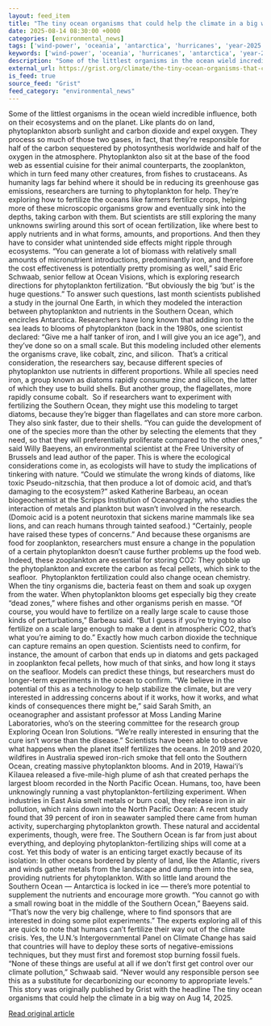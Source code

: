 ```yaml
---
layout: feed_item
title: "The tiny ocean organisms that could help the climate in a big way"
date: 2025-08-14 08:30:00 +0000
categories: [environmental_news]
tags: ['wind-power', 'oceania', 'antarctica', 'hurricanes', 'year-2025', 'emissions', 'australia', 'wildfires', 'fossil-fuels', 'atlantic-region']
keywords: ['wind-power', 'oceania', 'hurricanes', 'antarctica', 'year-2025', 'organisms', 'ocean', 'tiny']
description: "Some of the littlest organisms in the ocean wield incredible influence, both on their ecosystems and on the planet"
external_url: https://grist.org/climate/the-tiny-ocean-organisms-that-could-help-the-climate-in-a-big-way/
is_feed: true
source_feed: "Grist"
feed_category: "environmental_news"
---
```


Some of the littlest organisms in the ocean wield incredible influence, both on their ecosystems and on the planet. Like plants do on land, phytoplankton absorb sunlight and carbon dioxide and expel oxygen. They process so much of those two gases, in fact, that they’re responsible for half of the carbon sequestered by photosynthesis worldwide and half of the oxygen in the atmosphere. Phytoplankton also sit at the base of the food web as essential cuisine for their animal counterparts, the zooplankton, which in turn feed many other creatures, from fishes to crustaceans. As humanity lags far behind where it should be in reducing its greenhouse gas emissions, researchers are turning to phytoplankton for help. They’re exploring how to fertilize the oceans like farmers fertilize crops, helping more of these microscopic organisms grow and eventually sink into the depths, taking carbon with them. But scientists are still exploring the many unknowns swirling around this sort of ocean fertilization, like where best to apply nutrients and in what forms, amounts, and proportions. And then they have to consider what unintended side effects might ripple through ecosystems. “You can generate a lot of biomass with relatively small amounts of micronutrient introductions, predominantly iron, and therefore the cost effectiveness is potentially pretty promising as well,” said Eric Schwaab, senior fellow at Ocean Visions, which is exploring research directions for phytoplankton fertilization. “But obviously the big ‘but’ is the huge questions.” To answer such questions, last month scientists published a study in the journal One Earth, in which they modeled the interaction between phytoplankton and nutrients in the Southern Ocean, which encircles Antarctica. Researchers have long known that adding iron to the sea leads to blooms of phytoplankton (back in the 1980s, one scientist declared: “Give me a half tanker of iron, and I will give you an ice age”), and they’ve done so on a small scale. But this modeling included other elements the organisms crave, like cobalt, zinc, and silicon.&nbsp; That’s a critical consideration, the researchers say, because different species of phytoplankton use nutrients in different proportions. While all species need iron, a group known as diatoms rapidly consume zinc and silicon, the latter of which they use to build shells. But another group, the flagellates, more rapidly consume cobalt.&nbsp; So if researchers want to experiment with fertilizing the Southern Ocean, they might use this modeling to target diatoms, because they’re bigger than flagellates and can store more carbon. They also sink faster, due to their shells. “You can guide the development of one of the species more than the other by selecting the elements that they need, so that they will preferentially proliferate compared to the other ones,” said Willy Baeyens, an environmental scientist at the Free University of Brussels and lead author of the paper. This is where the ecological considerations come in, as ecologists will have to study the implications of tinkering with nature. “Could we stimulate the wrong kinds of diatoms, like toxic Pseudo-nitzschia, that then produce a lot of domoic acid, and that&#8217;s damaging to the ecosystem?” asked Katherine Barbeau, an ocean biogeochemist at the Scripps Institution of Oceanography, who studies the interaction of metals and plankton but wasn’t involved in the research. (Domoic acid is a potent neurotoxin that sickens marine mammals like sea lions, and can reach humans through tainted seafood.) “Certainly, people have raised these types of concerns.” And because these organisms are food for zooplankton, researchers must ensure a change in the population of a certain phytoplankton doesn’t cause further problems up the food web. Indeed, these zooplankton are essential for storing CO2: They gobble up the phytoplankton and excrete the carbon as fecal pellets, which sink to the seafloor.&nbsp; Phytoplankton fertilization could also change ocean chemistry. When the tiny organisms die, bacteria feast on them and soak up oxygen from the water. When phytoplankton blooms get especially big they create “dead zones,” where fishes and other organisms perish en masse. “Of course, you would have to fertilize on a really large scale to cause those kinds of perturbations,” Barbeau said. “But I guess if you&#8217;re trying to also fertilize on a scale large enough to make a dent in atmospheric CO2, that&#8217;s what you&#8217;re aiming to do.” Exactly how much carbon dioxide the technique can capture remains an open question. Scientists need to confirm, for instance, the amount of carbon that ends up in diatoms and gets packaged in zooplankton fecal pellets, how much of that sinks, and how long it stays on the seafloor. Models can predict these things, but researchers must do longer-term experiments in the ocean to confirm. “We believe in the potential of this as a technology to help stabilize the climate, but are very interested in addressing concerns about if it works, how it works, and what kinds of consequences there might be,” said Sarah Smith, an oceanographer and assistant professor at Moss Landing Marine Laboratories, who’s on the steering committee for the research group Exploring Ocean Iron Solutions. “We&#8217;re really interested in ensuring that the cure isn&#8217;t worse than the disease.” Scientists have been able to observe what happens when the planet itself fertilizes the oceans. In 2019 and 2020, wildfires in Australia spewed iron-rich smoke that fell onto the Southern Ocean, creating massive phytoplankton blooms. And in 2019, Hawaiʻi’s Kīlauea released a five-mile-high plume of ash that created perhaps the largest bloom recorded in the North Pacific Ocean. Humans, too, have been unknowingly running a vast phytoplankton-fertilizing experiment. When industries in East Asia smelt metals or burn coal, they release iron in air pollution, which rains down into the North Pacific Ocean: A recent study found that 39 percent of iron in seawater sampled there came from human activity, supercharging phytoplankton growth. These natural and accidental experiments, though, were free. The Southern Ocean is far from just about everything, and deploying phytoplankton-fertilizing ships will come at a cost. Yet this body of water is an enticing target exactly because of its isolation: In other oceans bordered by plenty of land, like the Atlantic, rivers and winds gather metals from the landscape and dump them into the sea, providing nutrients for phytoplankton. With so little land around the Southern Ocean — Antarctica is locked in ice — there’s more potential to supplement the nutrients and encourage more growth. “You cannot go with a small rowing boat in the middle of the Southern Ocean,” Baeyens said. “That&#8217;s now the very big challenge, where to find sponsors that are interested in doing some pilot experiments.” The experts exploring all of this are quick to note that humans can’t fertilize their way out of the climate crisis. Yes, the U.N.’s Intergovernmental Panel on Climate Change has said that countries will have to deploy these sorts of negative-emissions techniques, but they must first and foremost stop burning fossil fuels. “None of these things are useful at all if we don&#8217;t first get control over our climate pollution,” Schwaab said. “Never would any responsible person see this as a substitute for decarbonizing our economy to appropriate levels.” This story was originally published by Grist with the headline The tiny ocean organisms that could help the climate in a big way on Aug 14, 2025.

[Read original article](https://grist.org/climate/the-tiny-ocean-organisms-that-could-help-the-climate-in-a-big-way/)
